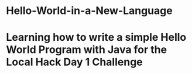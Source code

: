 # Hello-World-in-a-New-Language

# Learning how to write a simple Hello World Program with Java for the Local Hack Day 1 Challenge
